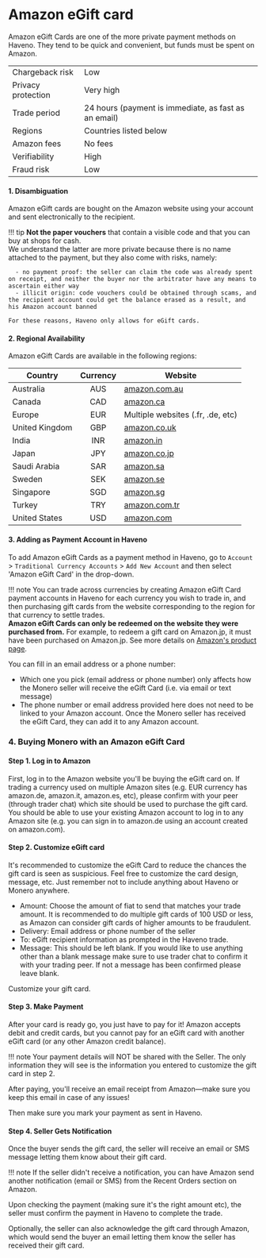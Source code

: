 # Amazon eGift card

Amazon eGift Cards are one of the more private payment methods on Haveno. They tend to be quick and convenient, but funds must be spent on Amazon.

| | |
|-|-|
| Chargeback risk | Low |
| Privacy protection | Very high |
| Trade period | 24 hours (payment is immediate, as fast as an email) |
| Regions | Countries listed below |
| Amazon fees | No fees |
| Verifiability | High |
| Fraud risk | Low |


#### 1. Disambiguation

Amazon eGift cards are bought on the Amazon website using your account and sent electronically to the recipient.

!!! tip
    **Not the paper vouchers** that contain a visible code and that you can buy at shops for cash.<br>
    We understand the latter are more private because there is no name attached to the payment, but they also come with risks, namely:

      - no payment proof: the seller can claim the code was already spent on receipt, and neither the buyer nor the arbitrator have any means to ascertain either way
      - illicit origin: code vouchers could be obtained through scams, and the recipient account could get the balance erased as a result, and his Amazon account banned

    For these reasons, Haveno only allows for eGift cards.

#### 2. Regional Availability

Amazon eGift Cards are available in the following regions:

| Country  | Currency    | Website                          |
| -------- | :---------: | -------------------------------- |
| Australia | AUS | [amazon.com.au](https://www.amazon.com.au) |
| Canada | CAD | [amazon.ca](https://www.amazon.ca) |
| Europe | EUR | Multiple websites (.fr, .de, etc) |
| United Kingdom | GBP | [amazon.co.uk](https://www.amazon.co.uk) |
| India | INR | [amazon.in](https://www.amazon.in) |
| Japan | JPY | [amazon.co.jp](https://www.amazon.co.jp) |
| Saudi Arabia | SAR | [amazon.sa](https://www.amazon.sa) |
| Sweden | SEK | [amazon.se](https://www.amazon.se) |
| Singapore | SGD | [amazon.sg](https://www.amazon.sg) |
| Turkey | TRY | [amazon.com.tr](https://www.amazon.com.tr) |
| United States | USD | [amazon.com](https://www.amazon.com) |


#### 3. Adding as Payment Account in Haveno

To add Amazon eGift Cards as a payment method in Haveno, go to `Account` > `Traditional Currency Accounts` > `Add New Account` and then select 'Amazon eGift Card' in the drop-down.

!!! note
    You can trade across currencies by creating Amazon eGift Card payment accounts in Haveno for each currency you wish to trade in, and then purchasing gift cards from the website corresponding to the region for that currency to settle trades.<br>
    **Amazon eGift Cards can only be redeemed on the website they were purchased from.** For example, to redeem a gift card on Amazon.jp, it must have been purchased on Amazon.jp. See more details on [Amazon's product page](https://www.amazon.com/Amazon-1_US_Email-eGift-Card/dp/B004LLIKVU).

You can fill in an email address or a phone number:

- Which one you pick (email address or phone number) only affects how the Monero seller will receive the eGift Card (i.e. via email or text message)
- The phone number or email address provided here does not need to be linked to your Amazon account. Once the Monero seller has received the eGift Card, they can add it to any Amazon account.

### 4. Buying Monero with an Amazon eGift Card

#### Step 1. Log in to Amazon

First, log in to the Amazon website you'll be buying the eGift card on. If trading a currency used on multiple Amazon sites (e.g. EUR currency has amazon.de, amazon.it, amazon.es, etc), please confirm with your peer (through trader chat) which site should be used to purchase the gift card. You should be able to use your existing Amazon account to log in to any Amazon site (e.g. you can sign in to amazon.de using an account created on amazon.com).

#### Step 2. Customize eGift card

It's recommended to customize the eGift Card to reduce the chances the gift card is seen as suspicious. Feel free to customize the card design, message, etc. Just remember not to include anything about Haveno or Monero anywhere.

- Amount: Choose the amount of fiat to send that matches your trade amount. It is recommended to do multiple gift cards of 100 USD or less, as Amazon can consider gift cards of higher amounts to be fraudulent.
- Delivery: Email address or phone number of the seller
- To: eGift recipient information as prompted in the Haveno trade.
- Message: This should be left blank. If you would like to use anything other than a blank message make sure to use trader chat to confirm it with your trading peer. If not a message has been confirmed please leave blank.

Customize your gift card.

#### Step 3. Make Payment

After your card is ready go, you just have to pay for it! Amazon accepts debit and credit cards, but you cannot pay for an eGift card with another eGift card (or any other Amazon credit balance).

!!! note
    Your payment details will NOT be shared with the Seller. The only information they will see is the information you entered to customize the gift card in step 2.

After paying, you'll receive an email receipt from Amazon—make sure you keep this email in case of any issues!

Then make sure you mark your payment as sent in Haveno.

#### Step 4. Seller Gets Notification

Once the buyer sends the gift card, the seller will receive an email or SMS message letting them know about their gift card.

!!! note
    If the seller didn't receive a notification, you can have Amazon send another notification (email or SMS) from the Recent Orders section on Amazon.

Upon checking the payment (making sure it's the right amount etc), the seller must confirm the payment in Haveno to complete the trade.

Optionally, the seller can also acknowledge the gift card through Amazon, which would send the buyer an email letting them know the seller has received their gift card.
